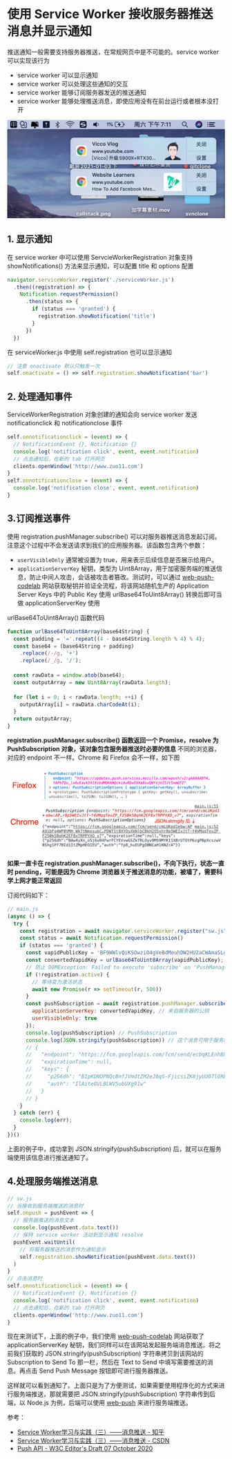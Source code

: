# 使用 Service Worker 接收服务器推送消息并显示通知
推送通知一般需要支持服务器推送，在常规网页中是不可能的。service worker 可以实现该行为
- service worker 可以显示通知
- service worker 可以处理这些通知的交互
- service worker 能够订阅服务器发送的推送通知
- service worker 能够处理推送消息，即使应用没有在前台运行或者根本没打开

![sw-push-img.png](../../../images/blog/js/sw-push-img.png)

## 1. 显示通知

在 service worker 中可以使用 ServcieWorkerRegistration 对象支持 showNotifications() 方法来显示通知，可以配置 title 和 options 配置
```js
navigator.serviceWorker.register('./serviceWorker.js')
  .then((registration) => {
    Notification.requestPermission()
      .then(status => {
        if (status === 'granted') {
          registration.showNotification('title')
        }
      })
  })
```
在 serviceWorker.js 中使用 self.registration 也可以显示通知
```js
// 注意 onactivate 默认只触发一次
self.onactivate = () => self.registration.showNotification('bar')
```

## 2. 处理通知事件

ServiceWorkerRegistration 对象创建的通知会向 service worker 发送 notificationclick 和 notificationclose 事件
```js
self.onnotificationclick = (event) => {
  // NotificationEvent {}, Notification {}
  console.log('notification click', event, event.notification)
  // 点击通知后，在新的 tab 打开网页
  clients.openWindow('http://www.zuo11.com')
}
self.onnotificationclose = (event) => {
  console.log('notification close', event, event.notification)
}
```

## 3.订阅推送事件

使用 registration.pushManager.subscribe() 可以对服务器推送消息发起订阅。注意这个过程中不会发送请求到我们的应用服务器。该函数包含两个参数：
- `userVisibleOnly` 通常被设置为 true，用来表示后续信息是否展示给用户。
- `applicationServerKey` 秘钥，类型为 Uint8Array，用于加密服务端的推送信息，防止中间人攻击，会话被攻击者篡改。测试时，可以通过 [web-push-codelab](https://web-push-codelab.glitch.me/) 网站获取秘钥并验证全流程，将该网站随机生产的 Application Server Keys 中的 Public Key 使用 urlBase64ToUint8Array() 转换后即可当做 applicationServerKey 使用

urlBase64ToUint8Array() 函数代码
```js
function urlBase64ToUint8Array(base64String) {
  const padding = '='.repeat((4 - base64String.length % 4) % 4);
  const base64 = (base64String + padding)
    .replace(/-/g, '+')
    .replace(/_/g, '/');

  const rawData = window.atob(base64);
  const outputArray = new Uint8Array(rawData.length);

  for (let i = 0; i < rawData.length; ++i) {
    outputArray[i] = rawData.charCodeAt(i);
  }
  return outputArray;
}
```
**registration.pushManager.subscribe() 函数返回一个 Promise，resolve 为 PushSubscription 对象，该对象包含服务器推送时必要的信息** 不同的浏览器，对应的 endpoint 不一样。Chrome 和 Firefox 会不一样，如下图

![sw_push.png](../../../images/blog/js/sw_push.png)


**如果一直卡在 registration.pushManager.subscribe()，不向下执行，状态一直时 pending，可能是因为 Chrome 浏览器关于推送消息的功能，被墙了，需要科学上网才能正常返回**

订阅代码如下：
```js
// main.js
(async () => {
  try {
    const registration = await navigator.serviceWorker.register("sw.js");
    const status = await Notification.requestPermission()
    if (status === 'granted') {
      const vapidPublicKey = 'BF9WWlvQiKSOwziO4gVeBdMeuhDW2HU2aCWAmaSLgXqGCGZK3ho15l30oQ6pdavh8acsc1kiXJNK-DtaqbHaZCQ';
      const convertedVapidKey = urlBase64ToUint8Array(vapidPublicKey);
      // 防止 DOMException: Failed to execute 'subscribe' on 'PushManager': Subscription failed - no active Service Worker
      if (!registration.active) {
        // 等待变为激活状态
        await new Promise(r => setTimeout(r, 500))
      }
      const pushSubscription = await registration.pushManager.subscribe({
        applicationServerKey: convertedVapidKey, // 来自服务器的公钥
        userVisibleOnly: true
      });
      console.log(pushSubscription) // PushSubscription
      console.log(JSON.stringify(pushSubscription)) // 这个消息可用于服务端发起推送
      // { 
      //   "endpoint": "https://fcm.googleapis.com/fcm/send/ecbqKLEnhB8:APA91bGvTW0x3k57bT9gDMLPPVkwLotGJyqJ1kk8yvNHyNAJ8Z0F6O74BuA8QxVNPIsgf1gWlGrUe0bYSs4L6fo-Fl18WkwGyHc3FEo2YvSUXBr5AA7KenaZBkL1D87WuAE7ERl-JCM4",
      //   "expirationTime": null, 
      //   "keys": { 
      //     "p256dh": "BIpKDNOPNQcBnfJVmdtZM2eJ0qS-FjicsiZK8jyUU07lGREwM_VZe2ulIWdrdlNlg7RFnHge8vJSe5y6TagW3Oc",
      //     "auth": "IlAite8VLBLWV5ubUXg91w"
      //   }
      // }
    }
  } catch (err) {
    console.log(err);
  }
})()
```
上面的例子中，成功拿到 JSON.stringify(pushSubscription) 后，就可以在服务端使用该信息进行推送通知了。

## 4.处理服务端推送消息
```js
// sw.js
// 当接收到服务端推送的消息时
self.onpush = pushEvent => {
  // 服务器推送的消息文本
  console.log(pushEvent.data.text())
  // 保持 service worker 活动到显示通知 resolve
  pushEvent.waitUntil(
    // 将服务器推送的消息作为通知显示
    self.registration.showNotification(pushEvent.data.text())
  )
}
// 点击消息时
self.onnotificationclick = (event) => {
  // NotificationEvent {}, Notification {}
  console.log('notification click', event, event.notification)
  // 点击通知后，在新的 tab 打开网页
  clients.openWindow('http://www.zuo11.com')
}
```

现在来测试下，上面的例子中，我们使用 [web-push-codelab](https://web-push-codelab.glitch.me/) 网站获取了 applicationServerKey 秘钥，我们同样可以在该网站发起服务端消息推送。将之前我们获取的 JSON.stringify(pushSubscription) 字符串拷贝到该网站的 Subscription to Send To 那一栏，然后在 Text to Send 中填写需要推送的消息。再点击 Send Push Message 按钮即可进行服务器推送。

这样就可以看到通知了。上面只是为了方便测试，如果需要使用程序化的方式来进行服务端推送，那就需要把 JSON.stringify(pushSubscription) 字符串传到后端，以 Node.js 为例，后端可以使用 [web-push](https://github.com/web-push-libs/web-push) 来进行服务端推送。

参考：
- [Service Worker学习与实践（三）——消息推送 - 知乎](https://zhuanlan.zhihu.com/p/57225424)
- [Service Worker学习与实践（三）——消息推送 - CSDN](https://blog.csdn.net/weixin_33841722/article/details/88731760)
- [Push API - W3C Editor's Draft 07 October 2020](https://w3c.github.io/push-api/#widl-PushManager-subscribe-Promise-PushSubscription--PushSubscriptionOptions-options)
